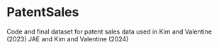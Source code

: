 # PatentSales
Code and final dataset for patent sales data used in Kim and Valentine (2023) JAE and Kim and Valentine (2024)
